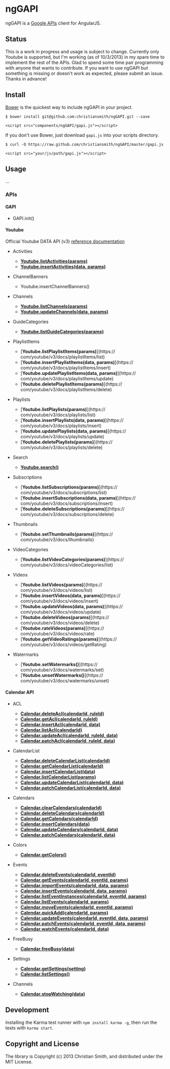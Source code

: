 # ngGAPI

ngGAPI is a [Google APIs](https://code.google.com/apis/console/) client for AngularJS. 

## Status

This is a work in progress and usage is subject to change. Currently only Youtube is supported, but I'm working (as of 10/3/2013) in my spare time to implement the rest of the APIs. Glad to spend some time pair programming with anyone that wants to contribute. If you want to use ngGAPI but something is missing or doesn't work as expected, please submit an issue. Thanks in advance!


## Install

[Bower](http://bower.io/) is the quickest way to include ngGAPI in your project.

    $ bower install git@github.com:christiansmith/ngGAPI.git --save

    <script src="components/ngGAPI/gapi.js"></script>

If you don't use Bower, just download `gapi.js` into your scripts directory.

    $ curl -O https://raw.github.com/christiansmith/ngGAPI/master/gapi.js

    <script src="your/js/path/gapi.js"></script>


## Usage

...

### APIs

#### GAPI

* GAPI.init()

#### Youtube

Official Youtube DATA API (v3) [reference documentation](https://developers.google.com/youtube/v3/)

* Activities
  * [**Youtube.listActivities(params)**](https://developers.google.com/youtube/v3/docs/activities/list)
  * [**Youtube.insertActivities(data, params)**](https://developers.google.com/youtube/v3/docs/activities/insert)

* ChannelBanners
  * Youtube.insertChannelBanners()

* Channels
  * [**Youtube.listChannels(params)**](https://developers.google.com/youtube/v3/docs/channels/list)
  * [**Youtube.updateChannels(data, params)**](https://developers.google.com/youtube/v3/docs/channels/update)

* GuideCategories
  * [**Youtube.listGuideCategories(params)**](https://developers.google.com/youtube/v3/docs/guideCategories/list)

* PlaylistItems
  * [**Youtube.listPlaylistItems(params)**](https://<developers class="google ">  </developers>com/youtube/v3/docs/playlistItems/list)
  * [**Youtube.insertPlaylistItems(data, params)**](https://<developers class="google ">  </developers>com/youtube/v3/docs/playlistItems/insert)
  * [**Youtube.updatePlaylistItems(data, params)**](https://<developers class="google ">  </developers>com/youtube/v3/docs/playlistItems/update)
  * [**Youtube.deletePlaylistItems(params)**](https://<developers class="google ">  </developers>com/youtube/v3/docs/playlistItems/delete)
  
* Playlists
  * [**Youtube.listPlaylists(params)**](https://<developers class="google ">  </developers>com/youtube/v3/docs/playlists/list)
  * [**Youtube.insertPlaylists(data, params)**](https://<developers class="google ">  </developers>com/youtube/v3/docs/playlists/insert)
  * [**Youtube.updatePlaylists(data, params)**](https://<developers class="google ">  </developers>com/youtube/v3/docs/playlists/update)
  * [**Youtube.deletePlaylists(params)**](https://<developers class="google ">  </developers>com/youtube/v3/docs/playlists/delete)
  
* Search
  * [**Youtube.search()**](https://developers.google.com/youtube/v3/docs/search/list)
  
* Subscriptions
  * [**Youtube.listSubscriptions(params)**](https://<developers class="google ">  </developers>com/youtube/v3/docs/subscriptions/list)
  * [**Youtube.insertSubscriptions(data, params)**](https://<developers class="google ">  </developers>com/youtube/v3/docs/subscriptions/insert)
  * [**Youtube.deleteSubscriptions(params)**](https://<developers class="google ">  </developers>com/youtube/v3/docs/subscriptions/delete)
  
* Thumbnails
  * [**Youtube.setThumbnails(params)**](https://<developers class="google ">  </developers>com/youtube/v3/docs/thumbnails)
  
* VideoCategories
  * [**Youtube.listVideoCategories(params)**](https://<developers class="google ">  </developers>com/youtube/v3/docs/videoCategories/list)
  
* Videos
  * [**Youtube.listVideos(params)**](https://<developers class="google "> </developers>com/youtube/v3/docs/videos/list)
  * [**Youtube.insertVideos(data, params)**](https://<developers class="google "> </developers>com/youtube/v3/docs/videos/insert)
  * [**Youtube.updateVideos(data, params)**](https://<developers class="google "> </developers>com/youtube/v3/docs/videos/update)
  * [**Youtube.deleteVideos(params)**](https://<developers class="google "> </developers>com/youtube/v3/docs/videos/delete)
  * [**Youtube.rateVideos(params)**](https://<developers class="google "> </developers>com/youtube/v3/docs/videos/rate)
  * [**Youtube.getVideoRatings(params)**](https://<developers class="google ">  </developers>com/youtube/v3/docs/videos/getRating)
  
* Watermarks
  * [**Youtube.setWatermarks()**](https://<developers class="google ">  </developers>com/youtube/v3/docs/watermarks/set)
  * [**Youtube.unsetWatermarks()**](https://<developers class="google ">  </developers>com/youtube/v3/docs/watermarks/unset)


#### Calendar API

* ACL
  * [**Calendar.deleteAcl(calendarId, ruleId)**](https://developers.google.com/google-apps/calendar/v3/reference/acl/delete)
  * [**Calendar.getAcl(calendarId, ruleId)**](https://developers.google.com/google-apps/calendar/v3/reference/acl/get)
  * [**Calendar.insertAcl(calendarId, data)**](https://developers.google.com/google-apps/calendar/v3/reference/acl/insert)
  * [**Calendar.listAcl(calendarId)**](https://developers.google.com/google-apps/calendar/v3/reference/acl/list)
  * [**Calendar.updateAcl(calendarId, ruleId, data)**](https://developers.google.com/google-apps/calendar/v3/reference/acl/update)
  * [**Calendar.patchAcl(calendarId, ruleId, data)**](https://developers.google.com/google-apps/calendar/v3/reference/acl/patch)

* CalendarList
  * [**Calendar.deleteCalendarList(calendarId)**](https://developers.google.com/google-apps/calendar/v3/reference/calendarList/delete)
  * [**Calendar.getCalendarList(calendarId)**](https://developers.google.com/google-apps/calendar/v3/reference/calendarList/get)
  * [**Calendar.insertCalendarList(data)**](https://developers.google.com/google-apps/calendar/v3/reference/calendarList/insert)
  * [**Calendar.listCalendarList(params)**](https://developers.google.com/google-apps/calendar/v3/reference/calendarList/list)
  * [**Calendar.updateCalendarList(calendarId, data)**](https://developers.google.com/google-apps/calendar/v3/reference/calendarList/update)
  * [**Calendar.patchCalendarList(calendarId, data)**](https://developers.google.com/google-apps/calendar/v3/reference/calendarList/patch)

* Calendars
  * [**Calendar.clearCalendars(calendarId)**](https://developers.google.com/google-apps/calendar/v3/reference/calendars/clear)
  * [**Calendar.deleteCalendars(calendarId)**](https://developers.google.com/google-apps/calendar/v3/reference/calendars/delete)
  * [**Calendar.getCalendars(calendarId)**](https://developers.google.com/google-apps/calendar/v3/reference/calendars/get)
  * [**Calendar.insertCalendars(data)**](https://developers.google.com/google-apps/calendar/v3/reference/calendars/insert)
  * [**Calendar.updateCalendars(calendarId, data)**](https://developers.google.com/google-apps/calendar/v3/reference/calendars/update)
  * [**Calendar.patchCalendars(calendarId, data)**](https://developers.google.com/google-apps/calendar/v3/reference/calendars/patch)

* Colors
  * [**Calendar.getColors()**](https://developers.google.com/google-apps/calendar/v3/reference/colors/get)

* Events
  * [**Calendar.deleteEvents(calendarId, eventId)**](https://developers.google.com/google-apps/calendar/v3/reference/events/delete)
  * [**Calendar.getEvents(calendarId, eventId, params)**](https://developers.google.com/google-apps/calendar/v3/reference/events/get)
  * [**Calendar.importEvents(calendarId, data, params)**](https://developers.google.com/google-apps/calendar/v3/reference/events/import)
  * [**Calendar.insertEvents(calendarId, data, params)**](https://developers.google.com/google-apps/calendar/v3/reference/events/insert)
  * [**Calendar.listEventInstances(calendarId, eventId, params)**](https://developers.google.com/google-apps/calendar/v3/reference/events/instances)
  * [**Calendar.listEvents(calendarId, params)**](https://developers.google.com/google-apps/calendar/v3/reference/events/list)
  * [**Calendar.moveEvents(calendarId, eventId, params)**](https://developers.google.com/google-apps/calendar/v3/reference/events/move)
  * [**Calendar.quickAdd(calendarId, params)**](https://developers.google.com/google-apps/calendar/v3/reference/events/quickAdd)
  * [**Calendar.updateEvents(calendarId, eventId, data, params)**](https://developers.google.com/google-apps/calendar/v3/reference/events/update)
  * [**Calendar.patchEvents(calendarId, eventId, data, params)**](https://developers.google.com/google-apps/calendar/v3/reference/events/patch)
  * [**Calendar.watchEvents(calendarId, data)**](https://developers.google.com/google-apps/calendar/v3/reference/events/watch)

* FreeBusy
  * [**Calendar.freeBusy(data)**](https://developers.google.com/google-apps/calendar/v3/reference/freebusy/query)

* Settings
  * [**Calendar.getSettings(setting)**](https://developers.google.com/google-apps/calendar/v3/reference/settings/get)
  * [**Calendar.listSettings()**](https://developers.google.com/google-apps/calendar/v3/reference/settings/list)

* Channels
  * [**Calendar.stopWatching(data)**](https://developers.google.com/google-apps/calendar/v3/reference/channels/stop)

## Development

Installing the Karma test runner with `npm install karma -g`, then run the tests with `karma start`.

## Copyright and License

The library is Copyright (c) 2013 Christian Smith, and distributed under the MIT License.